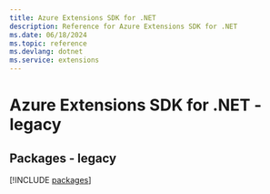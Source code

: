 ```yaml
---
title: Azure Extensions SDK for .NET
description: Reference for Azure Extensions SDK for .NET
ms.date: 06/18/2024
ms.topic: reference
ms.devlang: dotnet
ms.service: extensions
---
```

# Azure Extensions SDK for .NET - legacy
## Packages - legacy
[!INCLUDE [packages](extensions-index.md)]